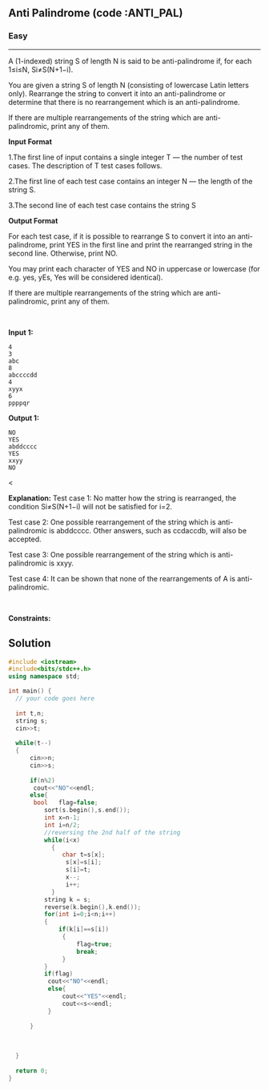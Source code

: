 <h2>Anti Palindrome (code :ANTI_PAL) </h2>
<h3>Easy</h3><hr>
<div><p>A (1-indexed) string S of length N is said to be anti-palindrome if, for each 1≤i≤N, Si≠S(N+1−i).

You are given a string S of length N (consisting of lowercase Latin letters only). Rearrange the string to convert it into an anti-palindrome or determine that there is no rearrangement which is an anti-palindrome.

If there are multiple rearrangements of the string which are anti-palindromic, print any of them.
</p>


  <p>  <strong> Input Format </strong> </p>
  1.The first line of input contains a single integer T — the number of test cases. The description of T test cases follows.
  
  2.The first line of each test case contains an integer N — the length of the string S.
  
  3.The second line of each test case contains the string S
  <p><strong> Output Format </strong></p>
 For each test case, if it is possible to rearrange S to convert it into an anti-palindrome, print YES in the first line and print the rearranged string in the second line. Otherwise, print NO.
  
  You may print each character of YES and NO in uppercase or lowercase (for e.g. yes, yEs, Yes will be considered identical).

If there are multiple rearrangements of the string which are anti-palindromic, print any of them.
<p>&nbsp;</p>
<p><strong>Input 1:</strong></p>

  ```
4
3
abc
8
abccccdd
4
xyyx
6
ppppqr

 ```     
 

<strong>Output 1:</strong> 
  ```
NO
YES
abddcccc
YES
xxyy
NO

  ```
<

<strong>Explanation:</strong> 
  Test case 1: No matter how the string is rearranged, the condition Si≠S(N+1−i) will not be satisfied for i=2.

Test case 2: One possible rearrangement of the string which is anti-palindromic is abddcccc. Other answers, such as ccdaccdb, will also be accepted.

Test case 3: One possible rearrangement of the string which is anti-palindromic is xxyy.

Test case 4: It can be shown that none of the rearrangements of A is anti-palindromic.
<p>&nbsp;</p>
<p><strong>Constraints:</strong></p>


  
  <h2> Solution </h2>
  
  ``` c++ 
#include <iostream>
#include<bits/stdc++.h>
using namespace std;

int main() {
	// your code goes here
	
	int t,n;
	string s;
	cin>>t;
	
	while(t--)
	{
	    cin>>n;
	    cin>>s;
	    
	    if(n%2)
	     cout<<"NO"<<endl;
	    else{
	     bool   flag=false;
	        sort(s.begin(),s.end());
	        int x=n-1;
	        int i=n/2;
	        //reversing the 2nd half of the string
	        while(i<x)
	          {
	             char t=s[x];
	              s[x]=s[i];
	              s[i]=t;
	              x--;
	              i++;
	          }
	        string k = s;
	        reverse(k.begin(),k.end());
	        for(int i=0;i<n;i++)
	        {
	            if(k[i]==s[i])
	             {
	                 flag=true;
	                 break;
	             }
	        }
	        if(flag)
	         cout<<"NO"<<endl;
	         else{
	             cout<<"YES"<<endl;
	             cout<<s<<endl;
	         }
	          
	    } 
	   
	    
	    
	}
	
	return 0;
}

  ```
</div>
